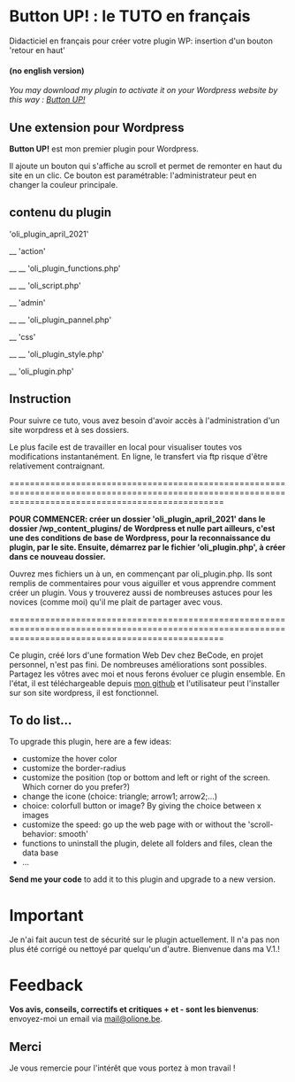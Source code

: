 # Button UP! : le TUTO en français 
Didacticiel en français pour créer votre plugin WP: insertion d'un bouton 'retour en haut'
#### (no english version)
_You may download my plugin to activate it on your Wordpress website by this way : [Button UP!](https://github.com/OlivierCharlier/button_up_WP_plugin)_

## Une extension pour Wordpress

__Button UP!__  est mon premier plugin pour Wordpress.

Il ajoute un bouton qui s'affiche au scroll et permet de remonter en haut du site en un clic. Ce bouton est paramétrable: l'administrateur peut en changer la couleur principale.


## contenu du plugin

'oli_plugin_april_2021'

__ 'action'

__ __ 'oli_plugin_functions.php'

__ __ 'oli_script.php'

__ 'admin'

__ __ 'oli_plugin_pannel.php'

__ 'css'

__ __ 'oli_plugin_style.php'

__ 'oli_plugin.php'



## Instruction

Pour suivre ce tuto, vous avez besoin d'avoir accès à l'administration d'un site worpdress et à ses dossiers.

Le plus facile est de travailler en local pour visualiser toutes vos modifications instantanément. En ligne, le transfert via ftp risque d'être relativement contraignant.

======================================================================================================================================================

__POUR COMMENCER: créer un dossier 'oli_plugin_april_2021' dans le dossier /wp_content_plugins/ de Wordpress et nulle part ailleurs, c'est une des conditions de base de Wordpress, pour la reconnaissance du plugin, par le site. Ensuite, démarrez par le fichier 'oli_plugin.php', à créer dans ce nouveau dossier.__

Ouvrez mes fichiers un à un, en commençant par oli_plugin.php. Ils sont remplis de commentaires pour vous aiguiller et vous apprendre comment créer un plugin. Vous y trouverez aussi de nombreuses astuces pour les novices (comme moi) qu'il me plait de partager avec vous.

======================================================================================================================================================

Ce plugin, créé lors d'une formation Web Dev chez BeCode, en projet personnel, n'est pas fini. De nombreuses améliorations sont possibles. Partagez les vôtres avec moi et nous ferons évoluer ce plugin ensemble. En l'état, il est téléchargeable depuis [mon github](https://github.com/OlivierCharlier/button_up_WP_plugin) et l'utilisateur peut l'installer sur son site wordpress, il est fonctionnel.


## To do list...

To upgrade this plugin, here are a few ideas:
* customize the hover color
* customize the border-radius
* customize the position (top or bottom and left or right of the screen. Which corner do you prefer?)
* change the icone (choice: triangle; arrow1; arrow2;...)
* choice: colorfull button or image? By giving the choice between x images
* customize the speed: go up the web page with or without the 'scroll-behavior: smooth'
* functions to uninstall the plugin, delete all folders and files, clean the data base
* ...


__Send me your code__ to add it to this plugin and upgrade to a new version.


# Important
Je n'ai fait aucun test de sécurité sur le plugin actuellement. Il n'a pas non plus été corrigé ou nettoyé par quelqu'un d'autre. Bienvenue dans ma V.1.!

# Feedback
__Vos avis, conseils, correctifs et critiques + et -  sont les bienvenus__: envoyez-moi un email via mail@olione.be.


## Merci 

Je vous remercie pour l'intérêt que vous portez à mon travail !
